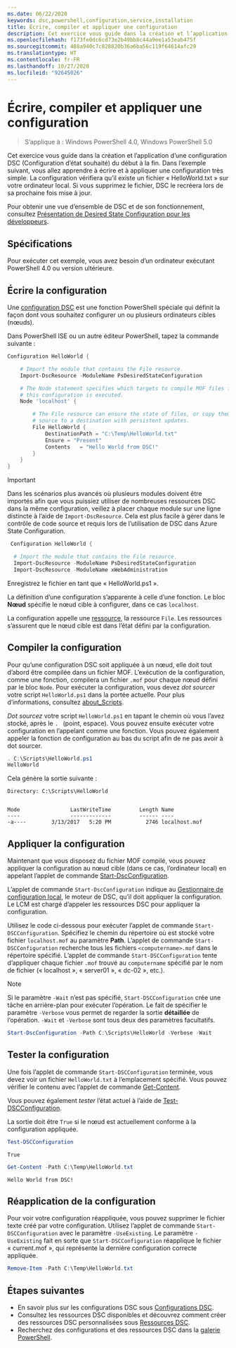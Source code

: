 ```yaml
---
ms.date: 06/22/2020
keywords: dsc,powershell,configuration,service,installation
title: Écrire, compiler et appliquer une configuration
description: Cet exercice vous guide dans la création et l’application d’une configuration DSC du début à la fin. Dans l’exemple suivant, vous allez apprendre à écrire et à appliquer une configuration très simple
ms.openlocfilehash: f173fe0dc6cd73e2b49bb8c44a9ee1a53eab475f
ms.sourcegitcommit: 488a940c7c828820b36a6ba56c119f64614afc29
ms.translationtype: HT
ms.contentlocale: fr-FR
ms.lasthandoff: 10/27/2020
ms.locfileid: "92645026"
---
```

# <a name="write-compile-and-apply-a-configuration"></a>Écrire, compiler et appliquer une configuration

> S’applique à : Windows PowerShell 4.0, Windows PowerShell 5.0

Cet exercice vous guide dans la création et l’application d’une configuration DSC (Configuration d’état souhaité) du début à la fin. Dans l’exemple suivant, vous allez apprendre à écrire et à appliquer une configuration très simple. La configuration vérifiera qu’il existe un fichier « HelloWorld.txt » sur votre ordinateur local.
Si vous supprimez le fichier, DSC le recréera lors de sa prochaine fois mise à jour.

Pour obtenir une vue d’ensemble de DSC et de son fonctionnement, consultez [Présentation de Desired State Configuration pour les développeurs](../overview/overview.md).

## <a name="requirements"></a>Spécifications

Pour exécuter cet exemple, vous avez besoin d’un ordinateur exécutant PowerShell 4.0 ou version ultérieure.

## <a name="write-the-configuration"></a>Écrire la configuration

Une [configuration DSC](configurations.md) est une fonction PowerShell spéciale qui définit la façon dont vous souhaitez configurer un ou plusieurs ordinateurs cibles (nœuds).

Dans PowerShell ISE ou un autre éditeur PowerShell, tapez la commande suivante :

```powershell
Configuration HelloWorld {

    # Import the module that contains the File resource.
    Import-DscResource -ModuleName PsDesiredStateConfiguration

    # The Node statement specifies which targets to compile MOF files for, when
    # this configuration is executed.
    Node 'localhost' {

        # The File resource can ensure the state of files, or copy them from a
        # source to a destination with persistent updates.
        File HelloWorld {
            DestinationPath = "C:\Temp\HelloWorld.txt"
            Ensure = "Present"
            Contents   = "Hello World from DSC!"
        }
    }
}
```

> [!IMPORTANT]
> Dans les scénarios plus avancés où plusieurs modules doivent être importés afin que vous puissiez utiliser de nombreuses ressources DSC dans la même configuration, veillez à placer chaque module sur une ligne distincte à l’aide de `Import-DscResource`. Cela est plus facile à gérer dans le contrôle de code source et requis lors de l’utilisation de DSC dans Azure State Configuration.
>
> ```powershell
>  Configuration HelloWorld {
>
>   # Import the module that contains the File resource.
>   Import-DscResource -ModuleName PsDesiredStateConfiguration
>   Import-DscResource -ModuleName xWebAdministration
>
> ```

Enregistrez le fichier en tant que « HelloWorld.ps1 ».

La définition d’une configuration s’apparente à celle d’une fonction. Le bloc **Nœud** spécifie le nœud cible à configurer, dans ce cas `localhost`.

La configuration appelle une [ressource](../resources/resources.md), la ressource `File`. Les ressources s’assurent que le nœud cible est dans l’état défini par la configuration.

## <a name="compile-the-configuration"></a>Compiler la configuration

Pour qu’une configuration DSC soit appliquée à un nœud, elle doit tout d’abord être compilée dans un fichier MOF. L’exécution de la configuration, comme une fonction, compilera un fichier `.mof` pour chaque nœud défini par le bloc `Node`. Pour exécuter la configuration, vous devez _dot sourcer_ votre script `HelloWorld.ps1` dans la portée actuelle. Pour plus d’informations, consultez [about_Scripts](/powershell/module/microsoft.powershell.core/about/about_scripts#script-scope-and-dot-sourcing).

<!-- markdownlint-disable MD038 -->
_Dot sourcez_ votre script `HelloWorld.ps1` en tapant le chemin où vous l’avez stocké, après le `. ` (point, espace). Vous pouvez ensuite exécuter votre configuration en l’appelant comme une fonction. Vous pouvez également appeler la fonction de configuration au bas du script afin de ne pas avoir à dot sourcer.
<!-- markdownlint-enable MD038 -->

```powershell
. C:\Scripts\HelloWorld.ps1
HelloWorld
```

Cela génère la sortie suivante :

```Output
Directory: C:\Scripts\HelloWorld


Mode                LastWriteTime         Length Name
----                -------------         ------ ----
-a----        3/13/2017   5:20 PM           2746 localhost.mof
```

## <a name="apply-the-configuration"></a>Appliquer la configuration

Maintenant que vous disposez du fichier MOF compilé, vous pouvez appliquer la configuration au nœud cible (dans ce cas, l’ordinateur local) en appelant l’applet de commande [Start-DscConfiguration](/powershell/module/psdesiredstateconfiguration/start-dscconfiguration).

L’applet de commande `Start-DscConfiguration` indique au [Gestionnaire de configuration local](../managing-nodes/metaConfig.md), le moteur de DSC, qu’il doit appliquer la configuration. Le LCM est chargé d’appeler les ressources DSC pour appliquer la configuration.

Utilisez le code ci-dessous pour exécuter l’applet de commande `Start-DSCConfiguration`. Spécifiez le chemin du répertoire où est stocké votre fichier `localhost.mof` au paramètre **Path**. L’applet de commande `Start-DSCConfiguration` recherche tous les fichiers `<computername>.mof` dans le répertoire spécifié. L’applet de commande `Start-DSCConfiguration` tente d’appliquer chaque fichier `.mof` trouvé au `computername` spécifié par le nom de fichier (« localhost », « server01 », « dc-02 », etc.).

> [!NOTE]
> Si le paramètre `-Wait` n’est pas spécifié, `Start-DSCConfiguration` crée une tâche en arrière-plan pour exécuter l’opération. Le fait de spécifier le paramètre `-Verbose` vous permet de regarder la sortie **détaillée** de l’opération. `-Wait` et `-Verbose` sont tous deux des paramètres facultatifs.

```powershell
Start-DscConfiguration -Path C:\Scripts\HelloWorld -Verbose -Wait
```

## <a name="test-the-configuration"></a>Tester la configuration

Une fois l’applet de commande `Start-DSCConfiguration` terminée, vous devez voir un fichier `HelloWorld.txt` à l’emplacement spécifié. Vous pouvez vérifier le contenu avec l’applet de commande [Get-Content](/powershell/module/microsoft.powershell.management/get-content).

Vous pouvez également _tester_ l’état actuel à l’aide de [Test-DSCConfiguration](/powershell/module/psdesiredstateconfiguration/Test-DSCConfiguration).

La sortie doit être `True` si le nœud est actuellement conforme à la configuration appliquée.

```powershell
Test-DSCConfiguration
```

```Output
True
```

```powershell
Get-Content -Path C:\Temp\HelloWorld.txt
```

```Output
Hello World from DSC!
```

## <a name="re-applying-the-configuration"></a>Réapplication de la configuration

Pour voir votre configuration réappliquée, vous pouvez supprimer le fichier texte créé par votre configuration. Utilisez l’applet de commande `Start-DSCConfiguration` avec le paramètre `-UseExisting`. Le paramètre `-UseExisting` fait en sorte que `Start-DSCConfiguration` réapplique le fichier « current.mof », qui représente la dernière configuration correcte appliquée.

```powershell
Remove-Item -Path C:\Temp\HelloWorld.txt
```

## <a name="next-steps"></a>Étapes suivantes

- En savoir plus sur les configurations DSC sous [Configurations DSC](configurations.md).
- Consultez les ressources DSC disponibles et découvrez comment créer des ressources DSC personnalisées sous [Ressources DSC](../resources/resources.md).
- Recherchez des configurations et des ressources DSC dans la [galerie PowerShell](https://www.powershellgallery.com/).
